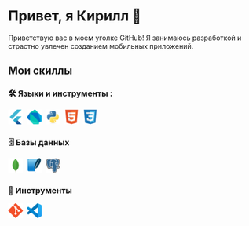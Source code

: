 # Привет, я Кирилл 👋

Приветствую вас в моем уголке GitHub! Я занимаюсь разработкой и страстно увлечен созданием мобильных приложений.


## Мои скиллы

### :hammer_and_wrench: Языки и инструменты :
<div>
  <img src="https://github.com/devicons/devicon/blob/master/icons/flutter/flutter-original.svg" title="Flutter" alt="Flutter" width="30" height="30"/>&nbsp;
  <img src="https://github.com/devicons/devicon/blob/master/icons/dart/dart-original.svg" title="Dart" alt="Dart" width="30" height="30"/>&nbsp;
  <img src="https://github.com/devicons/devicon/blob/master/icons/python/python-original.svg" title="Python" alt="Python" width="30" height="30"/>&nbsp;
  <img src="https://github.com/devicons/devicon/blob/master/icons/html5/html5-original.svg" title="HTML5" alt="HTML5" width="30" height="30"/>&nbsp;
  <img src="https://github.com/devicons/devicon/blob/master/icons/css3/css3-original.svg" title="CSS" alt="CSS" width="30" height="30"/>&nbsp;
</div>

### :file_cabinet: Базы данных
<div>
<img src="https://github.com/devicons/devicon/blob/master/icons/mongodb/mongodb-original.svg" title="MongoDB" alt="MongoDB" width="30" height="30"/>&nbsp;
<img src="https://github.com/devicons/devicon/blob/master/icons/sqlite/sqlite-original.svg" title="sqlite" alt="sqlite" width="30" height="30"/>&nbsp;
<img src="https://github.com/devicons/devicon/blob/master/icons/postgresql/postgresql-original.svg" title="postgresql" alt="postgresql" width="30" height="30"/>&nbsp;
</div>

### :toolbox: Инструменты
<img src="https://github.com/devicons/devicon/blob/master/icons/git/git-original.svg" title="git" alt="git" width="30" height="30"/>&nbsp;
<img src="https://github.com/devicons/devicon/blob/master/icons/vscode/vscode-original.svg" title="vscode" alt="vscode" width="30" height="30"/>&nbsp;


<!-- 
![](https://github-profile-summary-cards.vercel.app/api/cards/profile-details?username=kirill89450&theme=solarized_dark)
![](https://github-profile-summary-cards.vercel.app/api/cards/most-commit-language?username=kirill89450&theme=solarized_dark)
![](https://github-profile-summary-cards.vercel.app/api/cards/repos-per-language?username=kirill89450&theme=solarized_dark)
![](https://github-profile-summary-cards.vercel.app/api/cards/stats?username=kirill89450&theme=solarized_dark)
![](https://github-profile-summary-cards.vercel.app/api/cards/productive-time?username=kirill89450&theme=solarized_dark)
-->
